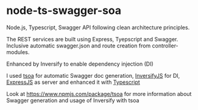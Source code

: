# node-ts-swagger-soa
Node.js, Typescript, Swagger API following clean architecture principles.

The REST services are built using Express, Tyepscript and Swagger. Inclusive automatic swagger.json and route creation from controller-modules. 

Enhanced by Inversify to enable dependency injection (DI)

I used [tsoa](https://www.npmjs.com/package/tsoa) for automatic Swagger doc generation, [InversifyJS](https://github.com/inversify/InversifyJS) for DI, [ExpressJS](https://expressjs.com/) as server and enhanced it with [Typescript](typescriptlang.org)


Look at https://www.npmjs.com/package/tsoa for more information about Swagger generation and usage of Inversify with tsoa